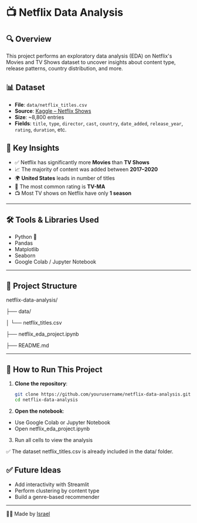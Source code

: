 # 📺 Netflix Data Analysis

## 🔍 Overview
This project performs an exploratory data analysis (EDA) on Netflix's Movies and TV Shows dataset to uncover insights about content type, release patterns, country distribution, and more.

## 📊 Dataset
- **File**: `data/netflix_titles.csv`
- **Source**: [Kaggle – Netflix Shows](https://www.kaggle.com/datasets/shivamb/netflix-shows)
- **Size**: ~8,800 entries
- **Fields**: `title`, `type`, `director`, `cast`, `country`, `date_added`, `release_year`, `rating`, `duration`, etc.


## 🧠 Key Insights
- ✅ Netflix has significantly more **Movies** than **TV Shows**
- 📈 The majority of content was added between **2017–2020**
- 🌍 **United States** leads in number of titles
- 🔞 The most common rating is **TV-MA**
- 📺 Most TV shows on Netflix have only **1 season**

---

## 🛠️ Tools & Libraries Used
- Python 🐍
- Pandas
- Matplotlib
- Seaborn
- Google Colab / Jupyter Notebook

---

## 📁 Project Structure

netflix-data-analysis/

├── data/

│ └── netflix_titles.csv

├── netflix_eda_project.ipynb

├── README.md

---

## 🚀 How to Run This Project

1. **Clone the repository**:
   ```bash
   git clone https://github.com/yourusername/netflix-data-analysis.git
   cd netflix-data-analysis
2. **Open the notebook**:
  - Use Google Colab or Jupyter Notebook
  - Open netflix_eda_project.ipynb

3. Run all cells to view the analysis

✅ The dataset netflix_titles.csv is already included in the data/ folder.

## ✅ Future Ideas
- Add interactivity with Streamlit
- Perform clustering by content type
- Build a genre-based recommender

---

🧑‍💻 Made by [Israel](https://github.com/crackedizzy)
